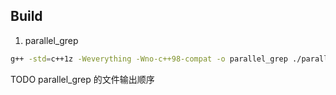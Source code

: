 ## Build

1. parallel_grep
```sh
g++ -std=c++1z -Weverything -Wno-c++98-compat -o parallel_grep ./parallel_grep.cc -lboost_coroutine
```

TODO
parallel_grep 的文件输出顺序
